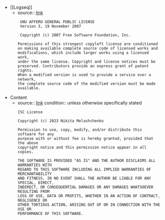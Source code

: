 - [[Logseq]]
	- source:: [link](https://github.com/logseq/logseq/blob/8836ba7db8895d64d7df5d55ac4f1685fdd90b65/LICENSE.md)
	  ```
	   GNU AFFERO GENERAL PUBLIC LICENSE
	   Version 3, 19 November 2007
	   
	   Copyright (c) 2007 Free Software Foundation, Inc.
	  
	  Permissions of this strongest copyleft license are conditioned 
	  on making available complete source code of licensed works and 
	  modifications, which include larger works using a licensed work, 
	  under the same license. Copyright and license notices must be 
	  preserved. Contributors provide an express grant of patent rights. 
	  When a modified version is used to provide a service over a network, 
	  the complete source code of the modified version must be made available.
	  ```
- Content
	- source:: [link](https://choosealicense.com/licenses/isc/)
	  condition:: unless otherwise specifically stated
	  ```
	  ISC License
	  
	  Copyright (c) 2023 Nikita Melashchenko
	  
	  Permission to use, copy, modify, and/or distribute this software for any
	  purpose with or without fee is hereby granted, provided that the above
	  copyright notice and this permission notice appear in all copies.
	  
	  THE SOFTWARE IS PROVIDED "AS IS" AND THE AUTHOR DISCLAIMS ALL WARRANTIES WITH
	  REGARD TO THIS SOFTWARE INCLUDING ALL IMPLIED WARRANTIES OF MERCHANTABILITY
	  AND FITNESS. IN NO EVENT SHALL THE AUTHOR BE LIABLE FOR ANY SPECIAL, DIRECT,
	  INDIRECT, OR CONSEQUENTIAL DAMAGES OR ANY DAMAGES WHATSOEVER RESULTING FROM
	  LOSS OF USE, DATA OR PROFITS, WHETHER IN AN ACTION OF CONTRACT, NEGLIGENCE OR
	  OTHER TORTIOUS ACTION, ARISING OUT OF OR IN CONNECTION WITH THE USE OR
	  PERFORMANCE OF THIS SOFTWARE.
	  ```